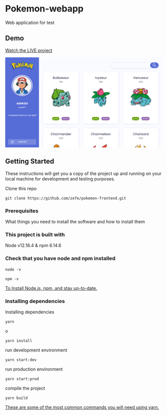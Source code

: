# Pokemon-webapp
Web application for test

## Demo

[Watch the LIVE project ](https://pokemoon.netlify.app/)


![Pokemon web app home](https://github.com/zefe/pokemon-frontend/blob/main/src/assets/images/home.png)

## Getting Started

These instructions will get you a copy of the project up and running on your local machine for development and testing purposes.

Clone this repo

```
git clone https://github.com/zefe/pokemon-frontend.git
```

### Prerequisites

What things you need to install the software and how to install them


### This project is built with

Node v12.18.4 & npm 6.14.6

### Check that you have node and npm installed

```
node -v
```

```
npm -v
```
[To Install Node.js, npm, and stay up-to-date.](https://www.npmjs.com/get-npm)


### Installing dependencies

Installing dependencies

```
yarn
```

o

```
yarn install
```

run development environment

```
yarn start:dev
```

run production environment

```
yarn start:prod
```

compile the project
```
yarn build
```

[These are some of the most common commands you will need using yarn.](https://classic.yarnpkg.com/en/docs/usage)
